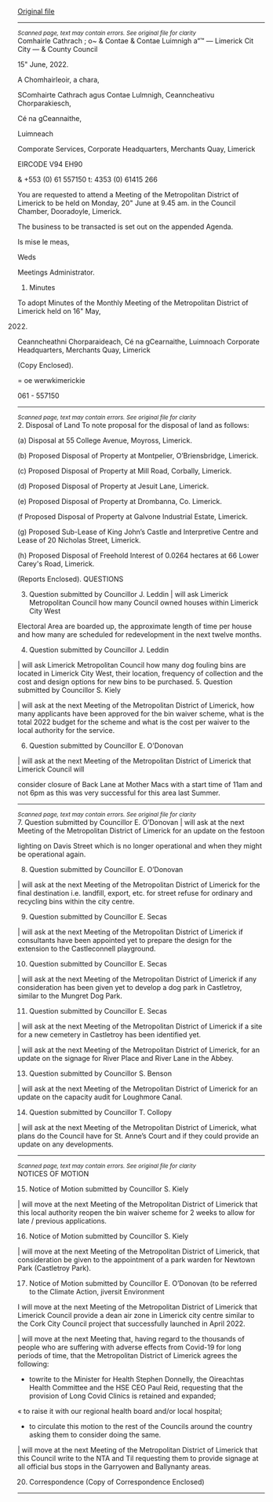 [Original file](https://www.limerick.ie/sites/default/files/media/documents/2022-06/00-Agenda-Meeting-of-Metropolitan-District-of-Limerick-20th-June-2022.pdf)

---
*<small>Scanned page, text may contain errors. See original file for clarity</small>*  
Comhairle Cathrach
; o~ & Contae & Contae Luimnigh
a“™
— Limerick Cit City
— & County Council

15" June, 2022.

A Chomhairleoir, a chara,

SComhairte Cathrach agus Contae Lulmnigh,
Ceanncheativu Chorparakiesch,

Cé na gCeannaithe,

Luimneach

Comporate Services,
Corporate Headquarters,
Merchants Quay,
Limerick

EIRCODE V94 EH90

& +553 (0) 61 557150
t: 4353 (0) 61415 266

You are requested to attend a Meeting of the Metropolitan District of Limerick to be held on
Monday, 20" June at 9.45 am. in the Council Chamber, Dooradoyle, Limerick.

The business to be transacted is set out on the appended Agenda.

Is mise le meas,

Weds

Meetings Administrator.

1. Minutes

To adopt Minutes of the Monthly Meeting of the Metropolitan District of Limerick held on 16" May,

2022.

Ceanncheathni Chorparaideach, Cé na gCearnaithe, Luimnoach
Corporate Headquarters, Merchants Quay, Limerick

(Copy Enclosed).

=
oe werwkimerickie

061 - 557150


---
*<small>Scanned page, text may contain errors. See original file for clarity</small>*  
2. Disposal of Land
To note proposal for the disposal of land as follows:

(a) Disposal at 55 College Avenue, Moyross, Limerick.

(b) Proposed Disposal of Property at Montpelier, O’Briensbridge, Limerick.

(c) Proposed Disposal of Property at Mill Road, Corbally, Limerick.

(d) Proposed Disposal of Property at Jesuit Lane, Limerick.

(e) Proposed Disposal of Property at Drombanna, Co. Limerick.

(f Proposed Disposal of Property at Galvone Industrial Estate, Limerick.

(g) Proposed Sub-Lease of King John’s Castle and Interpretive Centre and Lease of 20 Nicholas
Street, Limerick.

(h) Proposed Disposal of Freehold Interest of 0.0264 hectares at 66 Lower Carey's Road,
Limerick.

(Reports Enclosed).
QUESTIONS

3. Question submitted by Councillor J. Leddin
| will ask Limerick Metropolitan Council how many Council owned houses within Limerick City West

Electoral Area are boarded up, the approximate length of time per house and how many are
scheduled for redevelopment in the next twelve months.

4. Question submitted by Councillor J. Leddin

| will ask Limerick Metropolitan Council how many dog fouling bins are located in Limerick City West,
their location, frequency of collection and the cost and design options for new bins to be purchased.
5. Question submitted by Councillor S. Kiely

| will ask at the next Meeting of the Metropolitan District of Limerick, how many applicants have
been approved for the bin waiver scheme, what is the total 2022 budget for the scheme and what
is the cost per waiver to the local authority for the service.

6. Question submitted by Councillor E. O'Donovan

| will ask at the next Meeting of the Metropolitan District of Limerick that Limerick Council will

consider closure of Back Lane at Mother Macs with a start time of 11am and not 6pm as this was
very successful for this area last Summer.


---
*<small>Scanned page, text may contain errors. See original file for clarity</small>*  
7. Question submitted by Councillor E. O’Donovan
| will ask at the next Meeting of the Metropolitan District of Limerick for an update on the festoon

lighting on Davis Street which is no longer operational and when they might be operational again.

8. Question submitted by Councillor E. O’Donovan

| will ask at the next Meeting of the Metropolitan District of Limerick for the final destination i.e.
landfill, export, etc. for street refuse for ordinary and recycling bins within the city centre.

9. Question submitted by Councillor E. Secas

| will ask at the next Meeting of the Metropolitan District of Limerick if consultants have been
appointed yet to prepare the design for the extension to the Castleconnell playground.

10. Question submitted by Councillor E. Secas

| will ask at the next Meeting of the Metropolitan District of Limerick if any consideration has been
given yet to develop a dog park in Castletroy, similar to the Mungret Dog Park.

11. Question submitted by Councillor E. Secas

| will ask at the next Meeting of the Metropolitan District of Limerick if a site for a new cemetery in
Castletroy has been identified yet.

| will ask at the next Meeting of the Metropolitan District of Limerick, for an update on the signage
for River Place and River Lane in the Abbey.

13. Question submitted by Councillor S. Benson

| will ask at the next Meeting of the Metropolitan District of Limerick for an update on the capacity
audit for Loughmore Canal.

14. Question submitted by Councillor T. Collopy

| will ask at the next Meeting of the Metropolitan District of Limerick, what plans do the Council
have for St. Anne’s Court and if they could provide an update on any developments.


---
*<small>Scanned page, text may contain errors. See original file for clarity</small>*  
NOTICES OF MOTION

15. Notice of Motion submitted by Councillor S. Kiely

| will move at the next Meeting of the Metropolitan District of Limerick that this local authority
reopen the bin waiver scheme for 2 weeks to allow for late / previous applications.

16. Notice of Motion submitted by Councillor S. Kiely

| will move at the next Meeting of the Metropolitan District of Limerick, that consideration be given
to the appointment of a park warden for Newtown Park (Castletroy Park).

17. Notice of Motion submitted by Councillor E. O’Donovan (to be referred to the Climate Action,
jiversit Environment

I will move at the next Meeting of the Metropolitan District of Limerick that Limerick Council provide
a dean air zone in Limerick city centre similar to the Cork City Council project that successfully
launched in April 2022.

| will move at the next Meeting that, having regard to the thousands of people who are suffering
with adverse effects from Covid-19 for long periods of time, that the Metropolitan District of
Limerick agrees the following:

* towrite to the Minister for Health Stephen Donnelly, the Oireachtas Health Committee and the
HSE CEO Paul Reid, requesting that the provision of Long Covid Clinics is retained and expanded;

« to raise it with our regional health board and/or local hospital;

* to circulate this motion to the rest of the Councils around the country asking them to consider
doing the same.

| will move at the next Meeting of the Metropolitan District of Limerick that this Council write to the
NTA and Til requesting them to provide signage at all official bus stops in the Garryowen and
Ballynanty areas.

20. Correspondence
(Copy of Correspondence Enclosed)


---
